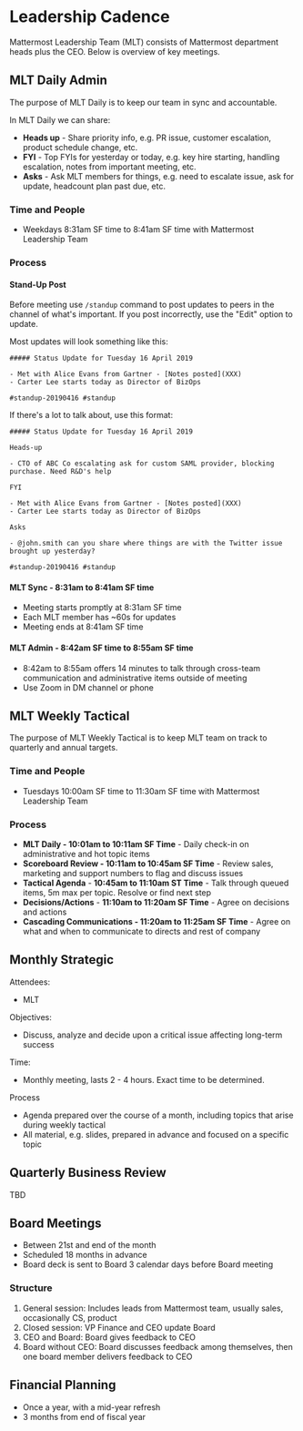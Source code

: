 # Leadership Cadence 

Mattermost Leadership Team (MLT) consists of Mattermost department heads plus the CEO. Below is overview of key meetings. 

## MLT Daily Admin 

The purpose of MLT Daily is to keep our team in sync and accountable.

In MLT Daily we can share: 

- **Heads up** - Share priority info, e.g. PR issue, customer escalation, product schedule change, etc.
- **FYI** - Top FYIs for yesterday or today, e.g. key hire starting, handling escalation, notes from important meeting, etc. 
- **Asks** - Ask MLT members for things, e.g. need to escalate issue, ask for update, headcount plan past due, etc.  

### Time and People 

- Weekdays 8:31am SF time to 8:41am SF time with Mattermost Leadership Team 

### Process

#### Stand-Up Post

Before meeting use `/standup` command to post updates to peers in the channel of what's important. If you post incorrectly, use the "Edit" option to update. 

Most updates will look something like this: 

```
##### Status Update for Tuesday 16 April 2019

- Met with Alice Evans from Gartner - [Notes posted](XXX)
- Carter Lee starts today as Director of BizOps 

#standup-20190416 #standup
```

If there's a lot to talk about, use this format: 

```
##### Status Update for Tuesday 16 April 2019

Heads-up 

- CTO of ABC Co escalating ask for custom SAML provider, blocking purchase. Need R&D's help 

FYI 

- Met with Alice Evans from Gartner - [Notes posted](XXX)
- Carter Lee starts today as Director of BizOps 

Asks

- @john.smith can you share where things are with the Twitter issue brought up yesterday?  

#standup-20190416 #standup
```

#### MLT Sync - 8:31am to 8:41am SF time

- Meeting starts promptly at 8:31am SF time  
- Each MLT member has ~60s for updates 
- Meeting ends at 8:41am SF time 

#### MLT Admin - 8:42am SF time to 8:55am SF time

- 8:42am to 8:55am offers 14 minutes to talk through cross-team communication and administrative items outside of meeting 
- Use Zoom in DM channel or phone 

## MLT Weekly Tactical  

The purpose of MLT Weekly Tactical is to keep MLT team on track to quarterly and annual targets. 

### Time and People 

- Tuesdays 10:00am SF time to 11:30am SF time with Mattermost Leadership Team 

### Process 

- **MLT Daily - 10:01am to 10:11am SF Time** - Daily check-in on administrative and hot topic items  
- **Scoreboard Review - 10:11am to 10:45am SF Time** - Review sales, marketing and support numbers to flag and discuss issues  
- **Tactical Agenda** - **10:45am to 11:10am ST Time** - Talk through queued items, 5m max per topic. Resolve or find next step 
- **Decisions/Actions** - **11:10am to 11:20am SF Time** - Agree on decisions and actions 
- **Cascading Communications - 11:20am to 11:25am SF Time** - Agree on what and when to communicate to directs and rest of company

## Monthly Strategic 

Attendees:

- MLT 

Objectives: 

- Discuss, analyze and decide upon a critical issue affecting long-term success

Time: 

- Monthly meeting, lasts 2 - 4 hours. Exact time to be determined. 

Process

- Agenda prepared over the course of a month, including topics that arise during weekly tactical
- All material, e.g. slides, prepared in advance and focused on a specific topic

## Quarterly Business Review 

TBD 

## Board Meetings 

- Between 21st and end of the month
- Scheduled 18 months in advance
- Board deck is sent to Board 3 calendar days before Board meeting

### Structure

1.  General session: Includes leads from Mattermost team, usually sales, occasionally CS, product 
2.  Closed session: VP Finance and CEO update Board
3.  CEO and Board: Board gives feedback to CEO
4.  Board without CEO: Board discusses feedback among themselves, then one board member delivers feedback to CEO

## Financial Planning

- Once a year, with a mid-year refresh 
- 3 months from end of fiscal year

